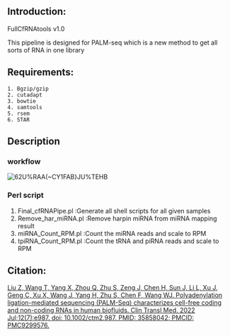 ## Introduction:
FullCfRNAtools v1.0  

This pipeline is designed for PALM-seq which is a new method to get all sorts of RNA in one library  

## Requirements:
	1. Bgzip/gzip  
	2. cutadapt  
	3. bowtie  
	4. samtools  
	5. rsem  
	6. STAR  

## Description
### workflow  
![62U%RAA(~CY1FAB}JU%TEHB](https://user-images.githubusercontent.com/19549825/138585110-124e2ddd-d837-40df-9e5d-77e609b935c9.png)  

### Perl script 
1. Final_cfRNAPipe.pl :Generate all shell scripts for all given samples  
2. Remove_har_miRNA.pl :Remove harpin miRNA from miRNA mapping result  
2. miRNA_Count_RPM.pl :Count the miRNA reads and scale to RPM  
4. tpiRNA_Count_RPM.pl :Count the tRNA and piRNA reads and scale to RPM  

## Citation:  
[Liu Z, Wang T, Yang X, Zhou Q, Zhu S, Zeng J, Chen H, Sun J, Li L, Xu J, Geng C, Xu X, Wang J, Yang H, Zhu S, Chen F, Wang WJ. Polyadenylation ligation-mediated sequencing (PALM-Seq) characterizes cell-free coding and non-coding RNAs in human biofluids. Clin Transl Med. 2022 Jul;12(7):e987. doi: 10.1002/ctm2.987. PMID: 35858042; PMCID: PMC9299576.](https://pubmed.ncbi.nlm.nih.gov/35858042/)
